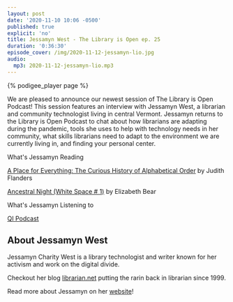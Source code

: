 ```yaml
---
layout: post
date: '2020-11-10 10:06 -0500'
published: true
explicit: 'no'
title: Jessamyn West - The Library is Open ep. 25
duration: '0:36:30'
episode_cover: /img/2020-11-12-jessamyn-lio.jpg
audio:
  mp3: 2020-11-12-jessamyn-lio.mp3
---
```


{% podigee_player page %}

We are pleased to announce our newest session of The Library is Open Podcast! This session features an interview with Jessamyn West, a librarian and community technologist living in central Vermont. Jessamyn returns to the Library is Open Podcast to chat about how librarians are adapting during the pandemic, tools she uses to help with technology needs in her community, what skills librarians need to adapt to the environment we are currently living in, and finding your personal center.

What's Jessamyn Reading 

[A Place for Everything: The Curious History of Alphabetical Order](https://www.basicbooks.com/titles/judith-flanders/a-place-for-everything/9781541675063/ "A Place for Everything") by Judith Flanders 

[Ancestral Night (White Space # 1)](https://www.goodreads.com/book/show/26159745-ancestral-night "Ancestral Night ") by Elizabeth Bear 

What's Jessamyn Listening to 

[QI Podcast](https://qi.com/shows/qi "QI Podcast")


## About Jessamyn West

Jessamyn Charity West is a library technologist and writer known for her activism and work on the digital divide. 

Checkout her blog [librarian.net](http://www.librarian.net/ "librarian.net") putting the rarin back in librarian since 1999.

Read more about Jessamyn on her [website](http://jessamyn.info/ "Website")! 

